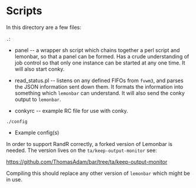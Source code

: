 Scripts
=======

In this directory are a few files:

`.`:

* panel -- a wrapper sh script which chains together a perl script and
  lemonbar, so that a panel can be formed.  Has a crude understanding of job
  control so that only one instance can be started at any one time.  It will
  also start conky.

* read_status.pl -- listens on any defined FIFOs from `fvwm3`, and parses the
  JSON information sent down them.  It formats the information into
  something which `lemonbar` can understand.  It will also send the conky output
  to `lemonbar`.

* conkyrc -- example RC file for use with conky.

`./config`
* Example config(s)

In order to support RandR correctly, a forked version of Lemonbar is needed.
The version lives on the `ta/keep-output-monitor` see:

https://github.com/ThomasAdam/bar/tree/ta/keep-output-monitor

Compiling this should replace any other version of `lemonbar` which might be in
use.
